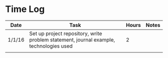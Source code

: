 # Time Log

| Date | Task | Hours | Notes|
|------|------|-------|------|
| 1/1/16| Set up project repository, write problem statement, journal example, technologies used| 2 | |
|   |   |   |   |  